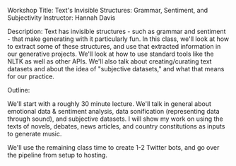 Workshop Title: Text's Invisible Structures: Grammar, Sentiment, and Subjectivity 
Instructor: Hannah Davis


Description: Text has invisible structures - such as grammar and sentiment - that make generating with it particularly fun. In this class, we'll look at how to extract some of these structures, and use that extracted information in our generative projects. We'll look at how to use standard tools like the NLTK as well as other APIs. We'll also talk about creating/curating text datasets and about the idea of "subjective datasets," and what that means for our practice. 


Outline:

We'll start with a roughly 30 minute lecture. We'll talk in general about emotional data & sentiment analysis, data sonification (representing data through sound), and subjective datasets. I will show my work on using the texts of novels, debates, news articles, and country constitutions as inputs to generate music.

We'll use the remaining class time to create 1-2 Twitter bots, and go over the pipeline from setup to hosting.
